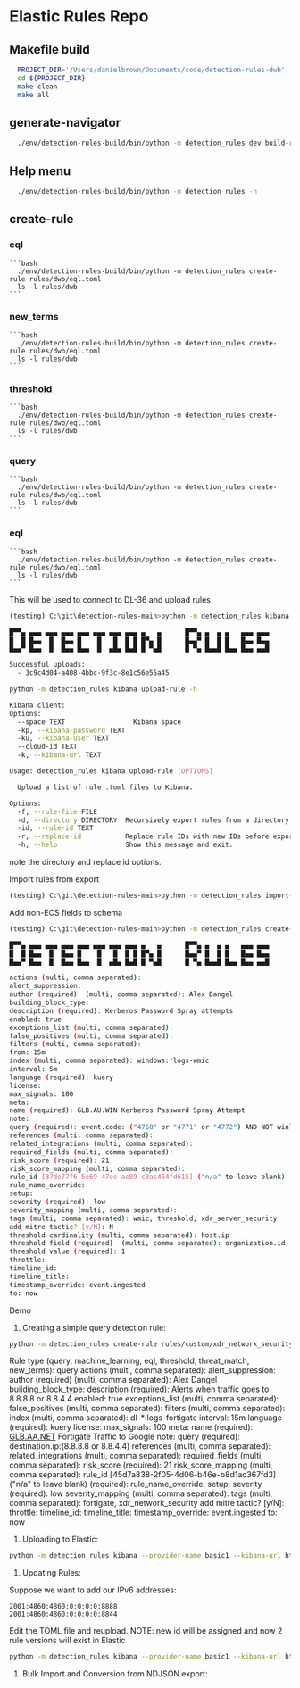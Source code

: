 # Elastic Rules Repo

## Makefile build
  ```bash
    PROJECT_DIR='/Users/danielbrown/Documents/code/detection-rules-dwb'
    cd ${PROJECT_DIR}
    make clean
    make all
  ```

## generate-navigator
  ```bash
    ./env/detection-rules-build/bin/python -m detection_rules dev build-release --generate-navigator
  ```  
  
## Help menu
  ```bash
    ./env/detection-rules-build/bin/python -m detection_rules -h
  ```

## create-rule
  ### eql
    ```bash
      ./env/detection-rules-build/bin/python -m detection_rules create-rule rules/dwb/eql.toml
      ls -l rules/dwb
    ```
  ### new_terms
    ```bash
      ./env/detection-rules-build/bin/python -m detection_rules create-rule rules/dwb/eql.toml
      ls -l rules/dwb
    ```  
  ### threshold
    ```bash
      ./env/detection-rules-build/bin/python -m detection_rules create-rule rules/dwb/eql.toml
      ls -l rules/dwb
    ```
  ### query
    ```bash
      ./env/detection-rules-build/bin/python -m detection_rules create-rule rules/dwb/eql.toml
      ls -l rules/dwb
    ```
  ### eql
    ```bash
      ./env/detection-rules-build/bin/python -m detection_rules create-rule rules/dwb/eql.toml
      ls -l rules/dwb
    ```






























This will be used to connect to DL-36 and upload rules

```bash
(testing) C:\git\detection-rules-main>python -m detection_rules kibana --provider-name basic1 --kibana-url https://dl-us36-dev.kb.us-east-1.aws.found.io:9243/ --kibana-user detection_rules --kibana-password  upload-rule --rule-file "C:\git\detection-rules-main\rules\custom\xdr_network_security\fortigate\test-rule.toml"

█▀▀▄ ▄▄▄ ▄▄▄ ▄▄▄ ▄▄▄ ▄▄▄ ▄▄▄ ▄▄▄ ▄   ▄      █▀▀▄ ▄  ▄ ▄   ▄▄▄ ▄▄▄
█  █ █▄▄  █  █▄▄ █    █   █  █ █ █▀▄ █      █▄▄▀ █  █ █   █▄▄ █▄▄
█▄▄▀ █▄▄  █  █▄▄ █▄▄  █  ▄█▄ █▄█ █ ▀▄█      █ ▀▄ █▄▄█ █▄▄ █▄▄ ▄▄█

Successful uploads:
  - 3c9c4d04-a408-4bbc-9f3c-8e1c56e55a45
```

```bash
python -m detection_rules kibana upload-rule -h

Kibana client:
Options:
  --space TEXT                 Kibana space
  -kp, --kibana-password TEXT
  -ku, --kibana-user TEXT
  --cloud-id TEXT
  -k, --kibana-url TEXT

Usage: detection_rules kibana upload-rule [OPTIONS]

  Upload a list of rule .toml files to Kibana.

Options:
  -f, --rule-file FILE
  -d, --directory DIRECTORY  Recursively export rules from a directory
  -id, --rule-id TEXT
  -r, --replace-id           Replace rule IDs with new IDs before export
  -h, --help                 Show this message and exit.
```

note the directory and replace id options.

Import rules from export

```bash
(testing) C:\git\detection-rules-main>python -m detection_rules import-rules -d rules/custom/ndjson
```

Add non-ECS fields to schema

```bash
(testing) C:\git\detection-rules-main>python -m detection_rules create-rule -t threshold rules/custom/xdr_server_security/glb_au_win_kerberos_password_spray_attempt.toml

█▀▀▄ ▄▄▄ ▄▄▄ ▄▄▄ ▄▄▄ ▄▄▄ ▄▄▄ ▄▄▄ ▄   ▄      █▀▀▄ ▄  ▄ ▄   ▄▄▄ ▄▄▄
█  █ █▄▄  █  █▄▄ █    █   █  █ █ █▀▄ █      █▄▄▀ █  █ █   █▄▄ █▄▄
█▄▄▀ █▄▄  █  █▄▄ █▄▄  █  ▄█▄ █▄█ █ ▀▄█      █ ▀▄ █▄▄█ █▄▄ █▄▄ ▄▄█

actions (multi, comma separated):
alert_suppression:
author (required)  (multi, comma separated): Alex Dangel
building_block_type:
description (required): Kerberos Password Spray attempts
enabled: true
exceptions_list (multi, comma separated):
false_positives (multi, comma separated):
filters (multi, comma separated):
from: 15m
index (multi, comma separated): windows:*logs-wmic
interval: 5m
language (required): kuery
license:
max_signals: 100
meta:
name (required): GLB.AU.WIN Kerberos Password Spray Attempt
note:
query (required): event.code: ("4768" or "4771" or "4772") AND NOT winlog.event_data.Status: "0x0"  AND NOT user.name : *$* AND winlog.event_data.ServiceName : * AND source.ip : * AND winlog.event_data.ServiceName: * AND user.name : *
references (multi, comma separated):
related_integrations (multi, comma separated):
required_fields (multi, comma separated):
risk_score (required): 21
risk_score_mapping (multi, comma separated):
rule_id [37de77f6-5e69-47ee-ae89-c0ac464fd615] ("n/a" to leave blank)  (required): 262b369b-bb86-4567-a6d4-1ed8df3f7f2a
rule_name_override:
setup:
severity (required): low
severity_mapping (multi, comma separated):
tags (multi, comma separated): wmic, threshold, xdr_server_security
add mitre tactic? [y/N]: N
threshold cardinality (multi, comma separated): host.ip
threshold field (required)  (multi, comma separated): organization.id, user.name
threshold value (required): 1
throttle:
timeline_id:
timeline_title:
timestamp_override: event.ingested
to: now
```

Demo

1. Creating a simple query detection rule:

```bash
python -m detection_rules create-rule rules/custom/xdr_network_security/fortigate/glb_aa_net_fortigate_traffic_to_google.toml
```

Rule type (query, machine_learning, eql, threshold, threat_match, new_terms): query
actions (multi, comma separated):
alert_suppression:
author (required)  (multi, comma separated): Alex Dangel
building_block_type:
description (required): Alerts when traffic goes to 8.8.8.8 or 8.8.4.4
enabled: true
exceptions_list (multi, comma separated):
false_positives (multi, comma separated):
filters (multi, comma separated):
index (multi, comma separated): dl-*:logs-fortigate
interval: 15m
language (required): kuery
license:
max_signals: 100
meta:
name (required): [GLB.AA.NET](http://glb.aa.net/) Fortigate Traffic to Google
note:
query (required): destination.ip:(8.8.8.8 or 8.8.4.4)
references (multi, comma separated):
related_integrations (multi, comma separated):
required_fields (multi, comma separated):
risk_score (required): 21
risk_score_mapping (multi, comma separated):
rule_id [45d7a838-2f05-4d06-b46e-b8d1ac367fd3] ("n/a" to leave blank)  (required):
rule_name_override:
setup:
severity (required): low
severity_mapping (multi, comma separated):
tags (multi, comma separated): fortigate, xdr_network_security
add mitre tactic? [y/N]:
throttle:
timeline_id:
timeline_title:
timestamp_override: event.ingested
to: now

1. Uploading to Elastic:

```bash
python -m detection_rules kibana --provider-name basic1 --kibana-url https://dl-us36-dev.kb.us-east-1.aws.found.io:9243/ --kibana-user detection_rules --kibana-password VuuLf4zp3iBUGu9 upload-rule --rule-file "C:\git\detection-rules-main\rules\custom\xdr_network_security\fortigate\glb_aa_net_fortigate_traffic_to_google.toml"
```

1. Updating Rules:

Suppose we want to add our IPv6 addresses: 

```
2001:4860:4860:0:0:0:0:8888
2001:4860:4860:0:0:0:0:8844
```

Edit the TOML file and reupload. NOTE: new id will be assigned and now 2 rule versions will exist in Elastic

```bash
python -m detection_rules kibana --provider-name basic1 --kibana-url https://dl-us36-dev.kb.us-east-1.aws.found.io:9243/ --kibana-user detection_rules --kibana-password VuuLf4zp3iBUGu9 upload-rule -r --rule-file "C:\git\detection-rules-main\rules\custom\xdr_network_security\fortigate\glb_aa_net_fortigate_traffic_to_google.toml"
```

1. Bulk Import and Conversion from NDJSON export: